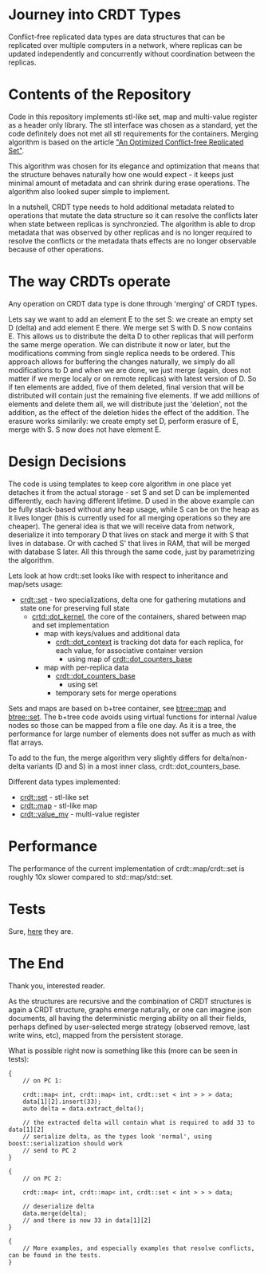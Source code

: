 # Journey into CRDT Types

Conflict-free replicated data types are data structures that can be replicated over multiple computers in a network, where replicas can be updated independently and concurrently without coordination between the replicas.

# Contents of the Repository

Code in this repository implements stl-like set, map and multi-value register as a header only library. The stl interface was chosen as a standard, yet the code definitely does not met all stl requirements for the containers. Merging algorithm is based on the article ["An Optimized Conflict-free Replicated Set"](https://pages.lip6.fr/Marek.Zawirski/papers/RR-8083.pdf).

This algorithm was chosen for its elegance and optimization that means that the structure behaves naturally how one would expect - it keeps just minimal amount of metadata and can shrink during erase operations. The algorithm also looked super simple to implement.

In a nutshell, CRDT type needs to hold additional metadata related to operations that mutate the data structure so it can resolve the conflicts later when state between replicas is synchronzied. The algorithm is able to drop metadata that was observed by other replicas and is no longer required to resolve the conflicts or the metadata thats effects are no longer observable because of other operations.

# The way CRDTs operate

Any operation on CRDT data type is done through 'merging' of CRDT types.

Lets say we want to add an element E to the set S: we create an empty set D (delta) and add element E there. We merge set S with D. S now contains E. This allows us to distribute the delta D to other replicas that will perform the same merge operation. We can distribute it now or later, but the modifications comming from single replica needs to be ordered. This approach allows for buffering the changes naturally, we simply do all modifications to D and when we are done, we just merge (again, does not matter if we merge localy or on remote replicas) with latest version of D. So if ten elements are added, five of them deleted, final version that will be distributed will contain just the remaining five elements. If we add millions of elements and delete them all, we will distribute just the 'deletion', not the addition, as the effect of the deletion hides the effect of the addition. The erasure works similarily: we create empty set D, perform erasure of E, merge with S. S now does not have element E.

# Design Decisions

The code is using templates to keep core algorithm in one place yet detaches it from the actual storage - set S and set D can be implemented differently, each having different lifetime. D used in the above example can be fully stack-based without any heap usage, while S can be on the heap as it lives longer (this is currently used for all merging operations so they are cheaper). The general idea is that we will receive data from network, deserialize it into temporary D that lives on stack and merge it with S that lives in database. Or with cached S' that lives in RAM, that will be merged with database S later. All this through the same code, just by parametrizing the algorithm.

Lets look at how crdt::set looks like with respect to inheritance and map/sets usage:

- [crdt::set](include/fluidstore/crdt/set.h) - two specializations, delta one for gathering mutations and state one for preserving full state
    - [crtd::dot_kernel](include/fluidstore/crdt/detail/dot_kernel.h), the core of the containers, shared between map and set implementation
        - map with keys/values and additional data
            - [crdt::dot_context](include/fluidstore/crdt/detail/dot_context.h) is tracking dot data for each replica, for each value, for associative container version
                - using map of [crdt::dot_counters_base](include/fluidstore/crdt/detail/dot_counters_base.h)
        - map with per-replica data
            - [crdt::dot_counters_base](include/fluidstore/crdt/detail/dot_counters_base.h)
                - using set
            - temporary sets for merge operations

Sets and maps are based on b+tree container, see [btree::map](include/fluidstore/btree/map.h) and [btree::set](include/fluidstore/btree/set.h). The b+tree code avoids using virtual functions for internal /value nodes so those can be mapped from a file one day. As it is a tree, the performance for large number of elements does not suffer as much as with flat arrays.

To add to the fun, the merge algorithm very slightly differs for delta/non-delta variants (D and S) in a most inner class, crdt::dot_counters_base. 

Different data types implemented:    
- [crdt::set](include/fluidstore/crdt/set.h) - stl-like set
- [crdt::map](include/fluidstore/crdt/map.h) - stl-like map
- [crdt::value_mv](include/fluidstore/crdt/value_mv.h) - multi-value register

# Performance

The performance of the current implementation of crdt::map/crdt::set is roughly 10x slower compared to std::map/std::set.

# Tests

Sure, [here](src/tests) they are.

# The End

Thank you, interested reader. 

As the structures are recursive and the combination of CRDT structures is again a CRDT structure, graphs emerge naturally, or one can imagine json documents, all having the deterministic merging ability on all their fields, perhaps defined by user-selected merge strategy (observed remove, last write wins, etc), mapped from the persistent storage.

What is possible right now is something like this (more can be seen in tests):

```
{
    // on PC 1:

    crdt::map< int, crdt::map< int, crdt::set < int > > > data;
    data[1][2].insert(33);
    auto delta = data.extract_delta();

    // the extracted delta will contain what is required to add 33 to data[1][2]
    // serialize delta, as the types look 'normal', using boost::serialization should work
    // send to PC 2
}

{
    // on PC 2:

    crdt::map< int, crdt::map< int, crdt::set < int > > > data;
    
    // deserialize delta
    data.merge(delta);
    // and there is now 33 in data[1][2]
}

{
    // More examples, and especially examples that resolve conflicts, can be found in the tests.
}
```








